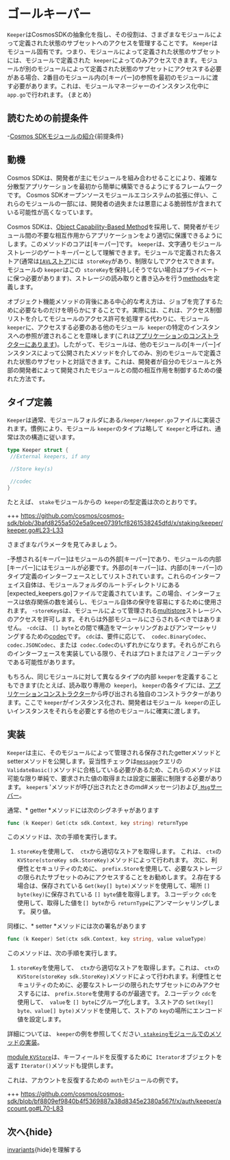 # ゴールキーパー

`Keeper`はCosmosSDKの抽象化を指し、その役割は、さまざまなモジュールによって定義された状態のサブセットへのアクセスを管理することです。 `Keeper`はモジュール固有です。つまり、モジュールによって定義された状態のサブセットには、モジュールで定義された` keeper`によってのみアクセスできます。モジュールが別のモジュールによって定義された状態のサブセットにアクセスする必要がある場合、2番目のモジュール内の[キーパー]の参照を最初のモジュールに渡す必要があります。これは、モジュールマネージャーのインスタンス化中に `app.go`で行われます。 {まとめ}

## 読むための前提条件

-[Cosmos SDKモジュールの紹介](。/intro.md){前提条件}

## 動機

Cosmos SDKは、開発者が主にモジュールを組み合わせることにより、複雑な分散型アプリケーションを最初から簡単に構築できるようにするフレームワークです。 Cosmos SDKオープンソースモジュールエコシステムの拡張に伴い、これらのモジュールの一部には、開発者の過失または悪意による脆弱性が含まれている可能性が高くなっています。

Cosmos SDKは、[Object Capability-Based Method](../core/ocap.md)を採用して、開発者がモジュール間の不要な相互作用からアプリケーションをより適切に保護できるようにします。このメソッドのコアは[キーパー]です。 `keeper`は、文字通りモジュールストレージのゲートキーパーとして理解できます。モジュールで定義された各ストア(通常は[`IAVL`ストア](../core/store.md#iavl-store))には` storeKey`があり、制限なしでアクセスできます。モジュールの `keeper`はこの` storeKey`を保持し(そうでない場合はプライベートに保つ必要があります)、ストレージの読み取りと書き込みを行う[methods](#implementing-methods)を定義します。

オブジェクト機能メソッドの背後にある中心的な考え方は、ジョブを完了するために必要なものだけを明らかにすることです。実際には、これは、アクセス制御リストを介してモジュールのアクセス許可を処理する代わりに、モジュール `keeper`に、アクセスする必要のある他のモジュール` keeper`の特定のインスタンスへの参照が渡されることを意味します(これは[アプリケーションのコンストラクターにあります](../basics/app-anatomy.md#constructor-function))。したがって、モジュールは、他のモジュールの[キーパー]インスタンスによって公開されたメソッドを介してのみ、別のモジュールで定義された状態のサブセットと対話できます。これは、開発者が自分のモジュールと外部の開発者によって開発されたモジュールとの間の相互作用を制御するための優れた方法です。

## タイプ定義

`Keeper`は通常、モジュールフォルダにある`/keeper/keeper.go`ファイルに実装されます。慣例により、モジュール `keeper`のタイプは略して` Keeper`と呼ばれ、通常は次の構造に従います。 

```go
type Keeper struct {
 //External keepers, if any

 //Store key(s)

 //codec
}
```

たとえば、 `stake`モジュールからの` keeper`の型定義は次のとおりです。

+++ https://github.com/cosmos/cosmos-sdk/blob/3bafd8255a502e5a9cee07391cf8261538245dfd/x/staking/keeper/keeper.go#L23-L33

さまざまなパラメータを見てみましょう。

-予想される[キーパー]はモジュールの外部[キーパー]であり、モジュールの内部[キーパー]にはモジュールが必要です。外部の[キーパー]は、内部の[キーパー]のタイプ定義のインターフェースとしてリストされています。これらのインターフェイス自体は、モジュールフォルダのルートディレクトリにある[expected_keepers.go]ファイルで定義されています。この場合、インターフェースは依存関係の数を減らし、モジュール自体の保守を容易にするために使用されます。
-`storeKey`sは、モジュールによって管理される[multistore](../core/store.md)ストレージへのアクセスを許可します。それらは外部モジュールにさらされるべきではありません。
-`cdc`は、 `[] byte`との間で構造をマーシャリングおよびアンマーシャリングするための[codec](../core/encoding.md)です。 `cdc`は、要件に応じて、` codec.BinaryCodec`、 `codec.JSONCodec`、または` codec.Codec`のいずれかになります。それらがこれらのインターフェースを実装している限り、それはプロトまたはアミノコーデックである可能性があります。

もちろん、同じモジュールに対して異なるタイプの内部 `keeper`を定義することもできます(たとえば、読み取り専用の` keeper`)。 `keeper`の各タイプには、[アプリケーションコンストラクター](../basics/app-anatomy.md)から呼び出される独自のコンストラクターがあります。ここで `keeper`がインスタンス化され、開発者はモジュール` keeper`の正しいインスタンスをそれらを必要とする他のモジュールに確実に渡します。

## 実装

`Keeper`は主に、そのモジュールによって管理される保存されたgetterメソッドとsetterメソッドを公開します。妥当性チェックは[`message`](./messages-and-)クエリの` ValidateBasic() `メソッドに合格している必要があるため、これらのメソッドは可能な限り単純で、要求された値の取得または設定に厳密に制限する必要があります。 `keeper`s 'メソッドが呼び出されたときのmd#メッセージ)および[` Msg`サーバー](./msg-services.md)。

通常、* getter *メソッドには次のシグネチャがあります 

```go
func (k Keeper) Get(ctx sdk.Context, key string) returnType
```

このメソッドは、次の手順を実行します。

1. `storeKey`を使用して、` ctx`から適切なストアを取得します。 これは、 `ctx`の` KVStore(storeKey sdk.StoreKey) `メソッドによって行われます。 次に、利便性とセキュリティのために、 `prefix.Store`を使用して、必要なストレージの限られたサブセットのみにアクセスすることをお勧めします。
2.存在する場合は、保存されている `Get(key[] byte)`メソッドを使用して、場所 `[] byte(key)`に保存されている `[] byte`値を取得します。
3.コーデック `cdc`を使用して、取得した値を`[] byte`から `returnType`にアンマーシャリングします。 戻り値。

同様に、* setter *メソッドには次の署名があります 

```go
func (k Keeper) Set(ctx sdk.Context, key string, value valueType)
```

このメソッドは、次の手順を実行します。

1. `storeKey`を使用して、` ctx`から適切なストアを取得します。これは、 `ctx`の` KVStore(storeKey sdk.StoreKey) `メソッドによって行われます。利便性とセキュリティのために、必要なストレージの限られたサブセットにのみアクセスするには、 `prefix.Store`を使用するのが最適です。
2.コーデック `cdc`を使用して、` value`を `[] byte`にグループ化します。
3.ストアの `Set(key[] byte、value[] byte)`メソッドを使用して、ストアの `key`の場所にエンコード値を設定します。

詳細については、 `keeper`の例を参照してください[` stakeing`モジュールでのメソッドの実装](https://github.com/cosmos/cosmos-sdk/blob/3bafd8255a502e5a9cee07391cf8261538245dfd/x/staking/keeper/keeper.go )。

[module `KVStore`](../core/store.md#kvstore-and-commitkvstore-interfaces)は、キーフィールドを反復するために` Iterator`オブジェクトを返す `Iterator()`メソッドも提供します。

これは、アカウントを反復するための `auth`モジュールの例です。

+++ https://github.com/cosmos/cosmos-sdk/blob/bf8809ef9840b4f5369887a38d8345e2380a567f/x/auth/keeper/account.go#L70-L83

## 次へ{hide}

[invariants](./invariants.md){hide}を理解する 